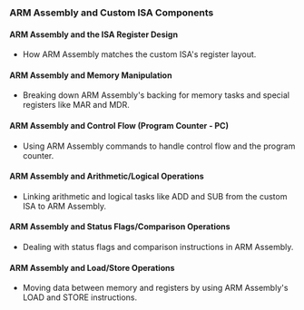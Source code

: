 ### ARM Assembly and Custom ISA Components

#### ARM Assembly and the ISA Register Design
- How ARM Assembly matches the custom ISA's register layout.
#### ARM Assembly and Memory Manipulation
- Breaking down ARM Assembly's backing for memory tasks and special registers like MAR and MDR.
#### ARM Assembly and Control Flow (Program Counter - PC)
- Using ARM Assembly commands to handle control flow and the program counter.
#### ARM Assembly and Arithmetic/Logical Operations
- Linking arithmetic and logical tasks like ADD and SUB from the custom ISA to ARM Assembly.
#### ARM Assembly and Status Flags/Comparison Operations
- Dealing with status flags and comparison instructions in ARM Assembly.
#### ARM Assembly and Load/Store Operations
- Moving data between memory and registers by using ARM Assembly's LOAD and STORE instructions.